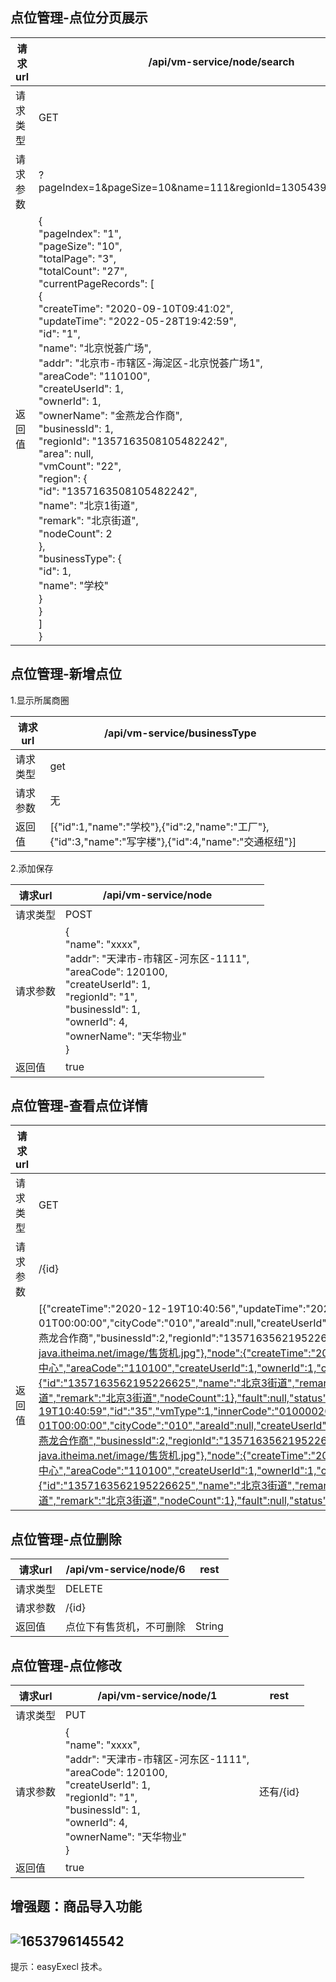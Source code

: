 ## 点位管理-点位分页展示

| 请求url  | /api/vm-service/node/search                                  |      |
| -------- | ------------------------------------------------------------ | ---- |
| 请求类型 | GET                                                          |      |
| 请求参数 | ?pageIndex=1&pageSize=10&name=111&regionId=1305439798119075841 |      |
| 返回值   | {<br/>  "pageIndex": "1",<br/>  "pageSize": "10",<br/>  "totalPage": "3",<br/>  "totalCount": "27",<br/>  "currentPageRecords": [<br/>    {<br/>      "createTime": "2020-09-10T09:41:02",<br/>      "updateTime": "2022-05-28T19:42:59",<br/>      "id": "1",<br/>      "name": "北京悦荟广场",<br/>      "addr": "北京市-市辖区-海淀区-北京悦荟广场1",<br/>      "areaCode": "110100",<br/>      "createUserId": 1,<br/>      "ownerId": 1,<br/>      "ownerName": "金燕龙合作商",<br/>      "businessId": 1,<br/>      "regionId": "1357163508105482242",<br/>      "area": null,<br/>      "vmCount": "22",<br/>      "region": {<br/>        "id": "1357163508105482242",<br/>        "name": "北京1街道",<br/>        "remark": "北京街道",<br/>        "nodeCount": 2<br/>      },<br/>      "businessType": {<br/>        "id": 1,<br/>        "name": "学校"<br/>      }<br/>    }<br/>  ]<br/>} |      |





## 点位管理-新增点位

1.显示所属商圈

| 请求url  | /api/vm-service/businessType                                 |      |
| -------- | ------------------------------------------------------------ | ---- |
| 请求类型 | get                                                          |      |
| 请求参数 | 无                                                           |      |
| 返回值   | [{"id":1,"name":"学校"},{"id":2,"name":"工厂"},{"id":3,"name":"写字楼"},{"id":4,"name":"交通枢纽"}] |      |

2.添加保存

| 请求url  | /api/vm-service/node                                         |      |
| -------- | ------------------------------------------------------------ | ---- |
| 请求类型 | POST                                                         |      |
| 请求参数 | {<br/>  "name": "xxxx",<br/>  "addr": "天津市-市辖区-河东区-1111",<br/>  "areaCode": 120100,<br/>  "createUserId": 1,<br/>  "regionId": "1",<br/>  "businessId": 1,<br/>  "ownerId": 4,<br/>  "ownerName": "天华物业"<br/>} |      |
| 返回值   | true                                                         |      |



## 点位管理-查看点位详情

| 请求url  | /api/vm-service/node/vmList/6                                | rest |
| -------- | ------------------------------------------------------------ | ---- |
| 请求类型 | GET                                                          |      |
| 请求参数 | /{id}                                                        |      |
| 返回值   | [{"createTime":"2020-12-19T10:40:56","updateTime":"2020-12-19T10:40:56","id":"34","vmType":1,"innerCode":"01000019","nodeId":"6","vmStatus":0,"lastSupplyTime":"2000-01-01T00:00:00","cityCode":"010","areaId":null,"createUserId":"1","createUserName":"admin","clientId":"bf71c9634f4c65e9f9cf5b437b93c164","longitudes":0.0,"latitude":0.0,"ownerId":1,"ownerName":"金燕龙合作商","businessId":2,"regionId":"1357163562195226625","type":{"typeId":1,"vmRow":10,"vmCol":10,"name":"饮料机","channelMaxCapacity":10,"model":"AC204","image":"http://lkd2-java.itheima.net/image/售货机.jpg"},"node":{"createTime":"2020-12-18T11:45:28","updateTime":"2021-10-20T13:59:07","id":"6","name":"枫蓝国际购物中心","addr":"北京市-市辖区-西城区-枫蓝国际购物中心","areaCode":"110100","createUserId":1,"ownerId":1,"ownerName":"金燕龙合作商","businessId":2,"regionId":"1357163562195226625","area":null,"vmCount":"2","region":{"id":"1357163562195226625","name":"北京3街道","remark":"北京3街道","nodeCount":1},"businessType":{"id":2,"name":"工厂"}},"region":{"id":"1357163562195226625","name":"北京3街道","remark":"北京3街道","nodeCount":1},"fault":null,"status":null},{"createTime":"2020-12-19T10:40:59","updateTime":"2020-12-19T10:40:59","id":"35","vmType":1,"innerCode":"01000020","nodeId":"6","vmStatus":0,"lastSupplyTime":"2000-01-01T00:00:00","cityCode":"010","areaId":null,"createUserId":"1","createUserName":"admin","clientId":"a4f66c0ec382d690709e3626efaea16f","longitudes":0.0,"latitude":0.0,"ownerId":1,"ownerName":"金燕龙合作商","businessId":2,"regionId":"1357163562195226625","type":{"typeId":1,"vmRow":10,"vmCol":10,"name":"饮料机","channelMaxCapacity":10,"model":"AC204","image":"http://lkd2-java.itheima.net/image/售货机.jpg"},"node":{"createTime":"2020-12-18T11:45:28","updateTime":"2021-10-20T13:59:07","id":"6","name":"枫蓝国际购物中心","addr":"北京市-市辖区-西城区-枫蓝国际购物中心","areaCode":"110100","createUserId":1,"ownerId":1,"ownerName":"金燕龙合作商","businessId":2,"regionId":"1357163562195226625","area":null,"vmCount":"2","region":{"id":"1357163562195226625","name":"北京3街道","remark":"北京3街道","nodeCount":1},"businessType":{"id":2,"name":"工厂"}},"region":{"id":"1357163562195226625","name":"北京3街道","remark":"北京3街道","nodeCount":1},"fault":null,"status":null}] |      |





## 点位管理-点位删除

| 请求url  | /api/vm-service/node/6   | rest   |
| -------- | ------------------------ | ------ |
| 请求类型 | DELETE                   |        |
| 请求参数 | /{id}                    |        |
| 返回值   | 点位下有售货机，不可删除 | String |

## 点位管理-点位修改

| 请求url  | /api/vm-service/node/1                                       | rest      |
| -------- | ------------------------------------------------------------ | --------- |
| 请求类型 | PUT                                                          |           |
| 请求参数 | {<br/>  "name": "xxxx",<br/>  "addr": "天津市-市辖区-河东区-1111",<br/>  "areaCode": 120100,<br/>  "createUserId": 1,<br/>  "regionId": "1",<br/>  "businessId": 1,<br/>  "ownerId": 4,<br/>  "ownerName": "天华物业"<br/>} | 还有/{id} |
| 返回值   | true                                                         |           |





## 增强题：商品导入功能

## ![1653796145542](C:\Users\admin\Desktop\新项目\立可得后台\img\1653796145542.png)

提示：easyExecl 技术。